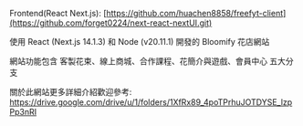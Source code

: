 Frontend(React Next.js): [https://github.com/huachen8858/freefyt-client](https://github.com/forget0224/next-react-nextUI.git)

使用 React (Next.js 14.1.3) 和 Node (v20.11.1) 開發的 Bloomify 花店網站

網站功能包含 客製花束、線上商城、合作課程、花簡介與遊戲、會員中心 五大分支

關於此網站更多詳細介紹歡迎參考: https://drive.google.com/drive/u/1/folders/1XfRx89_4poTPrhuJOTDYSE_lzpPp3nRI
